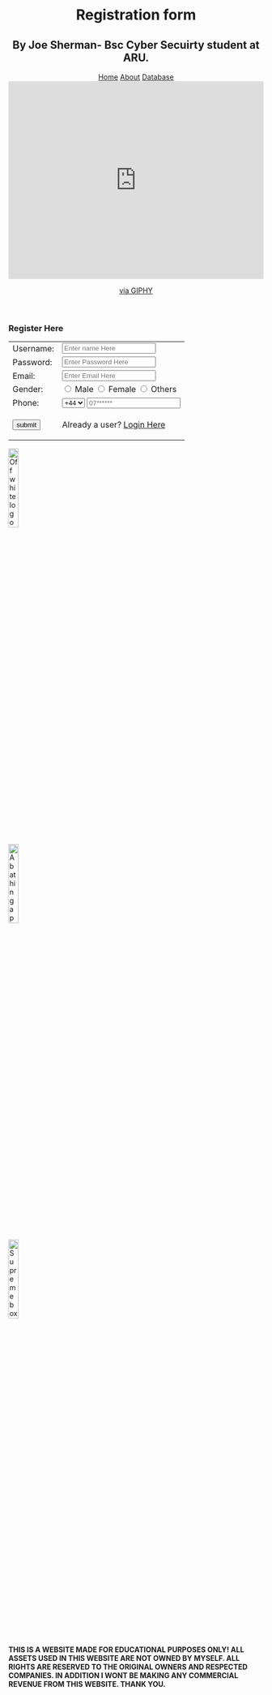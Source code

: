 <!DOCTYPE html>
<html>
<head>
<title>Regisration Form</title>
<link rel="stylesheet" href="style.css">
<header>
<h1>Registration form</h1>
<h2>By Joe Sherman- Bsc Cyber Secuirty student at ARU.</h2>
<a href="index.php">Home</a>
<a href="about.php">About</a>
<a href="Streetweardatabase.php">Database</a>
<div class="image1">
	<iframe src="https://giphy.com/embed/12GA6HQ5bK7kK4" width="100%" height="10%" frameBorder="0" class="giphy-embed" allowFullScreen></iframe><p><a href="https://giphy.com/gifs/swag-ymcmb-follow-me-12GA6HQ5bK7kK4">via GIPHY</a></p>
</div>
</header>
</head>
<body>
<section>
<h3>Register Here</h3>
	<form action="" method="post">
      <table>
        <tr>
          <td>Username:</td>
          <td><input type="text" name="user" placeholder="Enter name Here"></td>
        </tr>
        <tr>
          <td>Password:</td>
          <td><input type="password" name="user_pass" placeholder="Enter Password Here"></td>
        </tr>
        <tr>
          <td>Email:</td>
          <td><input type="email" name="mail" placeholder="Enter Email Here"></td>
        </tr>
        <tr>
          <td>Gender:</td>
          <td>
          <input type="radio" name="gender"> Male
          <input type="radio" name="gender"> Female
          <input type="radio" name="gender"> Others
          </td>
        </tr>
        <tr>
          <td>Phone:</td>
          <td>
            <select name="country_code">
              <option value="+44">+44</option>
            </select>
            <input type="phone" name="mob_digits" placeholder="07******">
          </td>
        </tr>
        <tr>
           <td><input type="submit" name="submit" value="submit"></td>
           <td><p>Already a user? <a href="index.php">Login Here</a></p></td>
        </tr>
      </table>
  </form>

<div class="image2"><img src="off-white-logo.png" alt="Off white logo" height="20%" width="20%">
</div>
<div class="image3"><img src="Bape-Logo.png" alt="A bathing ape logo" height="20%" width="20%">
</div>
<div class="image4"><img src="Supreme-Logo.png"alt="Supreme box logo" height="20%" width="20%">
</section>
</body>
<footer>
<h4>THIS IS A WEBSITE MADE FOR EDUCATIONAL PURPOSES ONLY! ALL ASSETS USED IN THIS WEBSITE ARE NOT OWNED BY MYSELF. ALL RIGHTS ARE RESERVED TO THE ORIGINAL OWNERS AND RESPECTED COMPANIES. IN ADDITION I WONT BE MAKING ANY COMMERCIAL REVENUE FROM THIS WEBSITE. THANK YOU.</h4>
</footer>
</html>
